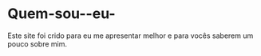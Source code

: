 # Quem-sou--eu-
Este site foi crido para eu me apresentar melhor e para vocês saberem um pouco sobre mim. 
